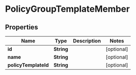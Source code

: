 

# PolicyGroupTemplateMember


## Properties

| Name | Type | Description | Notes |
|------------ | ------------- | ------------- | -------------|
|**id** | **String** |  |  [optional] |
|**name** | **String** |  |  [optional] |
|**policyTemplateId** | **String** |  |  [optional] |



